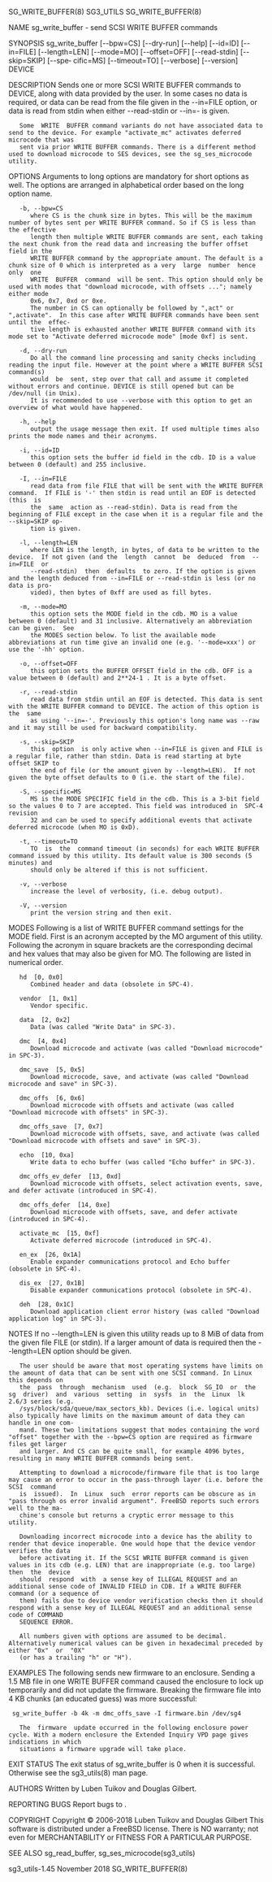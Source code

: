 SG_WRITE_BUFFER(8)							   SG3_UTILS							    SG_WRITE_BUFFER(8)

NAME
       sg_write_buffer - send SCSI WRITE BUFFER commands

SYNOPSIS
       sg_write_buffer	[--bpw=CS]  [--dry-run]	 [--help] [--id=ID] [--in=FILE] [--length=LEN] [--mode=MO] [--offset=OFF] [--read-stdin] [--skip=SKIP] [--spe‐
       cific=MS] [--timeout=TO] [--verbose] [--version] DEVICE

DESCRIPTION
       Sends one or more SCSI WRITE BUFFER commands to DEVICE, along with data provided by the user. In some cases no data is required, or data	 can  be  read
       from the file given in the --in=FILE option, or data is read from stdin when either --read-stdin or --in=- is given.

       Some  WRITE  BUFFER command variants do not have associated data to send to the device. For example "activate_mc" activates deferred microcode that was
       sent via prior WRITE BUFFER commands. There is a different method used to download microcode to SES devices, see the sg_ses_microcode utility.

OPTIONS
       Arguments to long options are mandatory for short options as well.  The options are arranged in alphabetical order based on the long option name.

       -b, --bpw=CS
	      where CS is the chunk size in bytes. This will be the maximum number of bytes sent per WRITE BUFFER command. So if CS is less than the effective
	      length then multiple WRITE BUFFER commands are sent, each taking the next chunk from the read data and increasing the buffer offset field in the
	      WRITE BUFFER command by the appropriate amount. The default is a chunk size of 0 which is interpreted as a very  large  number  hence  only  one
	      WRITE  BUFFER  command  will be sent. This option should only be used with modes that "download microcode, with offsets ..."; namely either mode
	      0x6, 0x7, 0xd or 0xe.
	      The number in CS can optionally be followed by ",act" or ",activate".  In this case after WRITE BUFFER commands have been sent until the	effec‐
	      tive length is exhausted another WRITE BUFFER command with its mode set to "Activate deferred microcode mode" [mode 0xf] is sent.

       -d, --dry-run
	      Do all the command line processing and sanity checks including reading the input file. However at the point where a WRITE BUFFER SCSI command(s)
	      would  be	 sent, step over that call and assume it completed without errors and continue. DEVICE is still opened but can be /dev/null (in Unix).
	      It is recommended to use --verbose with this option to get an overview of what would have happened.

       -h, --help
	      output the usage message then exit. If used multiple times also prints the mode names and their acronyms.

       -i, --id=ID
	      this option sets the buffer id field in the cdb. ID is a value between 0 (default) and 255 inclusive.

       -I, --in=FILE
	      read data from file FILE that will be sent with the WRITE BUFFER command.	 If FILE is '-' then stdin is read until an EOF is detected  (this  is
	      the  same	 action as --read-stdin). Data is read from the beginning of FILE except in the case when it is a regular file and the --skip=SKIP op‐
	      tion is given.

       -l, --length=LEN
	      where LEN is the length, in bytes, of data to be written to the device.  If not given (and the  length  cannot  be  deduced  from	 --in=FILE  or
	      --read-stdin)  then  defaults  to zero. If the option is given and the length deduced from --in=FILE or --read-stdin is less (or no data is pro‐
	      vided), then bytes of 0xff are used as fill bytes.

       -m, --mode=MO
	      this option sets the MODE field in the cdb. MO is a value between 0 (default) and 31 inclusive. Alternatively an abbreviation can be given.  See
	      the MODES section below. To list the available mode abbreviations at run time give an invalid one (e.g. '--mode=xxx') or use the '-hh' option.

       -o, --offset=OFF
	      this option sets the BUFFER OFFSET field in the cdb. OFF is a value between 0 (default) and 2**24-1 . It is a byte offset.

       -r, --read-stdin
	      read data from stdin until an EOF is detected. This data is sent with the WRITE BUFFER command to DEVICE. The action of this option is the  same
	      as using '--in=-'. Previously this option's long name was --raw and it may still be used for backward compatibility.

       -s, --skip=SKIP
	      this  option  is only active when --in=FILE is given and FILE is a regular file, rather than stdin. Data is read starting at byte offset SKIP to
	      the end of file (or the amount given by --length=LEN).  If not given the byte offset defaults to 0 (i.e. the start of the file).

       -S, --specific=MS
	      MS is the MODE SPECIFIC field in the cdb. This is a 3-bit field so the values 0 to 7 are accepted. This field was introduced in  SPC-4  revision
	      32 and can be used to specify additional events that activate deferred microcode (when MO is 0xD).

       -t, --timeout=TO
	      TO  is  the  command timeout (in seconds) for each WRITE BUFFER command issued by this utility. Its default value is 300 seconds (5 minutes) and
	      should only be altered if this is not sufficient.

       -v, --verbose
	      increase the level of verbosity, (i.e. debug output).

       -V, --version
	      print the version string and then exit.

MODES
       Following is a list of WRITE BUFFER command settings for the MODE field.	 First is an acronym accepted by the MO argument of this  utility.   Following
       the acronym in square brackets are the corresponding decimal and hex values that may also be given for MO. The following are listed in numerical order.

       hd  [0, 0x0]
	      Combined header and data (obsolete in SPC-4).

       vendor  [1, 0x1]
	      Vendor specific.

       data  [2, 0x2]
	      Data (was called "Write Data" in SPC-3).

       dmc  [4, 0x4]
	      Download microcode and activate (was called "Download microcode" in SPC-3).

       dmc_save	 [5, 0x5]
	      Download microcode, save, and activate (was called "Download microcode and save" in SPC-3).

       dmc_offs	 [6, 0x6]
	      Download microcode with offsets and activate (was called "Download microcode with offsets" in SPC-3).

       dmc_offs_save  [7, 0x7]
	      Download microcode with offsets, save, and activate (was called "Download microcode with offsets and save" in SPC-3).

       echo  [10, 0xa]
	      Write data to echo buffer (was called "Echo buffer" in SPC-3).

       dmc_offs_ev_defer  [13, 0xd]
	      Download microcode with offsets, select activation events, save, and defer activate (introduced in SPC-4).

       dmc_offs_defer  [14, 0xe]
	      Download microcode with offsets, save, and defer activate (introduced in SPC-4).

       activate_mc  [15, 0xf]
	      Activate deferred microcode (introduced in SPC-4).

       en_ex  [26, 0x1A]
	      Enable expander communications protocol and Echo buffer (obsolete in SPC-4).

       dis_ex  [27, 0x1B]
	      Disable expander communications protocol (obsolete in SPC-4).

       deh  [28, 0x1C]
	      Download application client error history (was called "Download application log" in SPC-3).

NOTES
       If no --length=LEN is given this utility reads up to 8 MiB of data from the given file FILE (or stdin). If a larger amount of data is required then the
       --length=LEN option should be given.

       The user should be aware that most operating systems have limits on the amount of data that can be sent with one SCSI command. In Linux this depends on
       the  pass  through  mechanism  used  (e.g.  block  SG_IO	 or  the  sg  driver)  and  various  setting  in  sysfs	 in  the  Linux	 lk 2.6/3 series (e.g.
       /sys/block/sda/queue/max_sectors_kb). Devices (i.e. logical units) also typically have limits on the maximum amount of data they can handle in one com‐
       mand. These two limitations suggest that modes containing the word "offset" together with the --bpw=CS option are required as firmware files get larger
       and larger. And CS can be quite small, for example 4096 bytes, resulting in many WRITE BUFFER commands being sent.

       Attempting to download a microcode/firmware file that is too large may cause an error to occur in the pass-through layer (i.e. before the SCSI  command
       is  issued).  In	 Linux	such  error reports can be obscure as in "pass through os error invalid argument". FreeBSD reports such errors well to the ma‐
       chine's console but returns a cryptic error message to this utility.

       Downloading incorrect microcode into a device has the ability to render that device inoperable. One would hope that the device vendor verifies the data
       before activating it. If the SCSI WRITE BUFFER command is given values in its cdb (e.g. LEN) that are inappropriate (e.g. too large)  then  the	device
       should  respond	with  a sense key of ILLEGAL REQUEST and an additional sense code of INVALID FIELD in CDB. If a WRITE BUFFER command (or a sequence of
       them) fails due to device vendor verification checks then it should respond with a sense key of ILLEGAL REQUEST and an additional sense code of COMMAND
       SEQUENCE ERROR.

       All numbers given with options are assumed to be decimal.  Alternatively numerical values can be given in hexadecimal preceded by either "0x"  or  "0X"
       (or has a trailing "h" or "H").

EXAMPLES
       The following sends new firmware to an enclosure. Sending a 1.5 MB file in one WRITE BUFFER command caused the enclosure to lock up temporarily and did
       not update the firmware. Breaking the firmware file into 4 KB chunks (an educated guess) was more successful:

	 sg_write_buffer -b 4k -m dmc_offs_save -I firmware.bin /dev/sg4

       The  firmware  update occurred in the following enclosure power cycle. With a modern enclosure the Extended Inquiry VPD page gives indications in which
       situations a firmware upgrade will take place.

EXIT STATUS
       The exit status of sg_write_buffer is 0 when it is successful. Otherwise see the sg3_utils(8) man page.

AUTHORS
       Written by Luben Tuikov and Douglas Gilbert.

REPORTING BUGS
       Report bugs to <dgilbert at interlog dot com>.

COPYRIGHT
       Copyright © 2006-2018 Luben Tuikov and Douglas Gilbert
       This software is distributed under a FreeBSD license. There is NO warranty; not even for MERCHANTABILITY or FITNESS FOR A PARTICULAR PURPOSE.

SEE ALSO
       sg_read_buffer, sg_ses_microcode(sg3_utils)

sg3_utils-1.45								 November 2018							    SG_WRITE_BUFFER(8)

